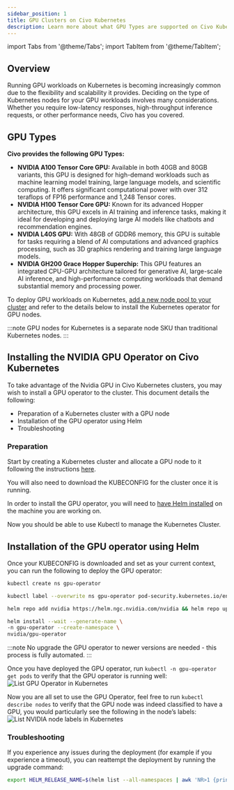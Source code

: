 ```yaml
---
sidebar_position: 1
title: GPU Clusters on Civo Kubernetes
description: Learn more about what GPU Types are supported on Civo Kubernetes. When using GPU workloads on Civo Kubernetes clusters, you may wish to install the GPU operator in your cluster.
---
```

import Tabs from '@theme/Tabs';
import TabItem from '@theme/TabItem';

<head>
  <title>Creating a GPU Cluster | Civo Documentation</title>
</head>

## Overview

Running GPU workloads on Kubernetes is becoming increasingly common due to the flexibility and scalability it provides. Deciding on the type of Kubernetes nodes for your GPU workloads involves many considerations. Whether you require low-latency responses, high-throughput inference requests, or other performance needs, Civo has you covered.

## GPU Types

**Civo provides the following GPU Types:**

- **NVIDIA A100 Tensor Core GPU:** Available in both 40GB and 80GB variants, this GPU is designed for high-demand workloads such as machine learning model training, large language models, and scientific computing. It offers significant computational power with over 312 teraflops of FP16 performance and 1,248 Tensor cores.
- **NVIDIA H100 Tensor Core GPU:** Known for its advanced Hopper architecture, this GPU excels in AI training and inference tasks, making it ideal for developing and deploying large AI models like chatbots and recommendation engines.
- **NVIDIA L40S GPU:** With 48GB of GDDR6 memory, this GPU is suitable for tasks requiring a blend of AI computations and advanced graphics processing, such as 3D graphics rendering and training large language models.
- **NVIDIA GH200 Grace Hopper Superchip:** This GPU features an integrated CPU-GPU architecture tailored for generative AI, large-scale AI inference, and high-performance computing workloads that demand substantial memory and processing power.

To deploy GPU workloads on Kubernetes, [add a new node pool to your cluster](managing-node-pools.md) and refer to the details below to install the Kubernetes operator for GPU nodes.

:::note
GPU nodes for Kubernetes is a separate node SKU than traditional Kubernetes nodes.
:::

## Installing the NVIDIA GPU Operator on Civo Kubernetes

To take advantage of the Nvidia GPU in Civo Kubernetes clusters, you may wish to install a GPU operator to the cluster. This document details the following:

- Preparation of a Kubernetes cluster with a GPU node
- Installation of the GPU operator using Helm
- Troubleshooting

### Preparation

Start by creating a Kubernetes cluster and allocate a GPU node to it following the instructions [here](https://www.civo.com/docs/kubernetes/create-a-cluster).

You will also need to download the KUBECONFIG for the cluster once it is running.

In order to install the GPU operator, you will need to [have Helm installed](https://helm.sh/docs/intro/install/) on the machine you are working on.

Now you should be able to use Kubectl to manage the Kubernetes Cluster.

## Installation of the GPU operator using Helm

Once your KUBECONFIG is downloaded and set as your current context,  you can run the following to deploy the GPU operator:  

```bash  
kubectl create ns gpu-operator

kubectl label --overwrite ns gpu-operator pod-security.kubernetes.io/enforce=privileged

helm repo add nvidia https://helm.ngc.nvidia.com/nvidia && helm repo update

helm install --wait --generate-name \
-n gpu-operator --create-namespace \
nvidia/gpu-operator

```
  
:::note
No upgrade the GPU operator to newer versions are needed - this process is fully automated.
:::

Once you have deployed the GPU operator, run `kubectl -n gpu-operator get pods` to verify that the GPU operator is running well:
![List GPU Operator in Kubernetes](../images/kubectl-list-gpu-operator.png)

Now you are all set to use the GPU Operator, feel free to run `kubectl describe nodes` to verify that the GPU node was indeed classified to have a GPU, you would particularly see the following in the node’s labels:
![List NVIDIA node labels in Kubernetes](../images/k8s-gpu-node-label.png)

### Troubleshooting

If you experience any issues during the deployment (for example if you experience a timeout), you can reattempt the deployment by running the upgrade command:

```bash
export HELM_RELEASE_NAME=$(helm list --all-namespaces | awk 'NR>1 {print $1}') && helm upgrade $HELM_RELEASE_NAME nvidia/gpu-operator -n gpu-operator
```
